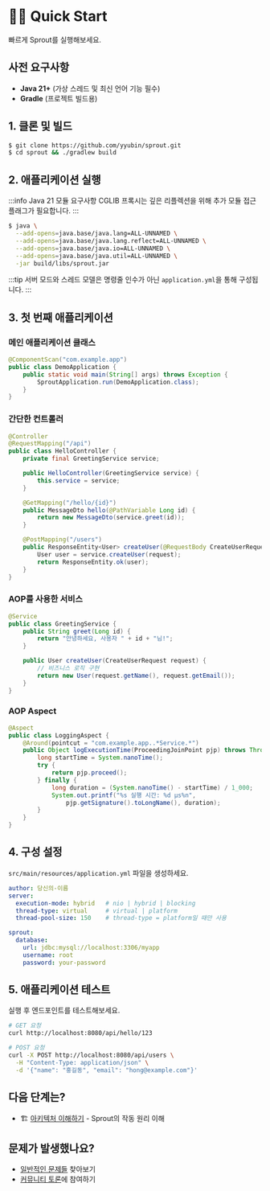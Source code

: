 # 🏃‍♂️ Quick Start

빠르게 Sprout를 실행해보세요.

## 사전 요구사항

- **Java 21+** (가상 스레드 및 최신 언어 기능 필수)
- **Gradle** (프로젝트 빌드용)

## 1. 클론 및 빌드

```bash
$ git clone https://github.com/yyubin/sprout.git
$ cd sprout && ./gradlew build
```

## 2. 애플리케이션 실행

:::info Java 21 모듈 요구사항
CGLIB 프록시는 깊은 리플렉션을 위해 추가 모듈 접근 플래그가 필요합니다.
:::

```bash
$ java \
  --add-opens=java.base/java.lang=ALL-UNNAMED \
  --add-opens=java.base/java.lang.reflect=ALL-UNNAMED \
  --add-opens=java.base/java.io=ALL-UNNAMED \
  --add-opens=java.base/java.util=ALL-UNNAMED \
  -jar build/libs/sprout.jar
```

:::tip
서버 모드와 스레드 모델은 명령줄 인수가 아닌 `application.yml`을 통해 구성됩니다.
:::

## 3. 첫 번째 애플리케이션

### 메인 애플리케이션 클래스

```java
@ComponentScan("com.example.app")
public class DemoApplication {
    public static void main(String[] args) throws Exception {
        SproutApplication.run(DemoApplication.class);
    }
}
```

### 간단한 컨트롤러

```java
@Controller
@RequestMapping("/api")
public class HelloController {
    private final GreetingService service;

    public HelloController(GreetingService service) {
        this.service = service;
    }

    @GetMapping("/hello/{id}")
    public MessageDto hello(@PathVariable Long id) {
        return new MessageDto(service.greet(id));
    }

    @PostMapping("/users")
    public ResponseEntity<User> createUser(@RequestBody CreateUserRequest request) {
        User user = service.createUser(request);
        return ResponseEntity.ok(user);
    }
}
```

### AOP를 사용한 서비스

```java
@Service
public class GreetingService {
    public String greet(Long id) {
        return "안녕하세요, 사용자 " + id + "님!";
    }

    public User createUser(CreateUserRequest request) {
        // 비즈니스 로직 구현
        return new User(request.getName(), request.getEmail());
    }
}
```

### AOP Aspect

```java
@Aspect
public class LoggingAspect {
    @Around(pointcut = "com.example.app..*Service.*")
    public Object logExecutionTime(ProceedingJoinPoint pjp) throws Throwable {
        long startTime = System.nanoTime();
        try {
            return pjp.proceed();
        } finally {
            long duration = (System.nanoTime() - startTime) / 1_000;
            System.out.printf("%s 실행 시간: %d µs%n",
                pjp.getSignature().toLongName(), duration);
        }
    }
}
```

## 4. 구성 설정

`src/main/resources/application.yml` 파일을 생성하세요.

```yaml
author: 당신의-이름
server:
  execution-mode: hybrid   # nio | hybrid | blocking
  thread-type: virtual     # virtual | platform
  thread-pool-size: 150    # thread-type = platform일 때만 사용

sprout:
  database:
    url: jdbc:mysql://localhost:3306/myapp
    username: root
    password: your-password
```

## 5. 애플리케이션 테스트

실행 후 엔드포인트를 테스트해보세요.

```bash
# GET 요청
curl http://localhost:8080/api/hello/123

# POST 요청
curl -X POST http://localhost:8080/api/users \
  -H "Content-Type: application/json" \
  -d '{"name": "홍길동", "email": "hong@example.com"}'
```

## 다음 단계는?

- 🏗️ [아키텍처 이해하기](../architecture/ioc-container) - Sprout의 작동 원리 이해

## 문제가 발생했나요?

- [일반적인 문제들](https://github.com/yyubin/sprout/issues) 찾아보기
- [커뮤니티 토론](https://github.com/yyubin/sprout/discussions)에 참여하기